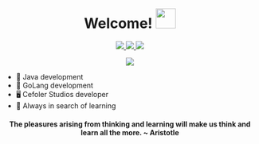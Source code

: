 <div align="center">
   <h1> Welcome! <img src="https://media.giphy.com/media/hvRJCLFzcasrR4ia7z/giphy.gif" width="40px"> </h1>
</div>

<p align="center">
  <a href="mailto:deserrc@gmail.com">
    <img src="https://img.shields.io/badge/deserrc@gmail.com-0000CD?logo=gmail&style=flat-square">
  </a>
  <a href="https://linkedin.com/in/Deser">
    <img src="https://img.shields.io/badge/Diego Cruz-0000CD?logo=linkedin&style=flat-square">
  </a>
  <a href="https://twitter.com/intent/follow?screen_name=DeserRC">
    <img src="https://img.shields.io/badge/DeserRC-0000CD?logo=twitter&style=flat-square">
  </a>
</p>

<p align="center">
   <img src="https://github-readme-stats.vercel.app/api?username=DeserRC&count_private=true&show_icons=true&theme=github_dark" />
</p>

- 👑 Java development
- 🧨 GoLang development
- 🖥️ Cefoler Studios developer
- 📕 Always in search of learning

<div align="center">
   <h4> The pleasures arising from thinking and learning will make us think and learn all the more. ~ Aristotle <h4>
</div>
